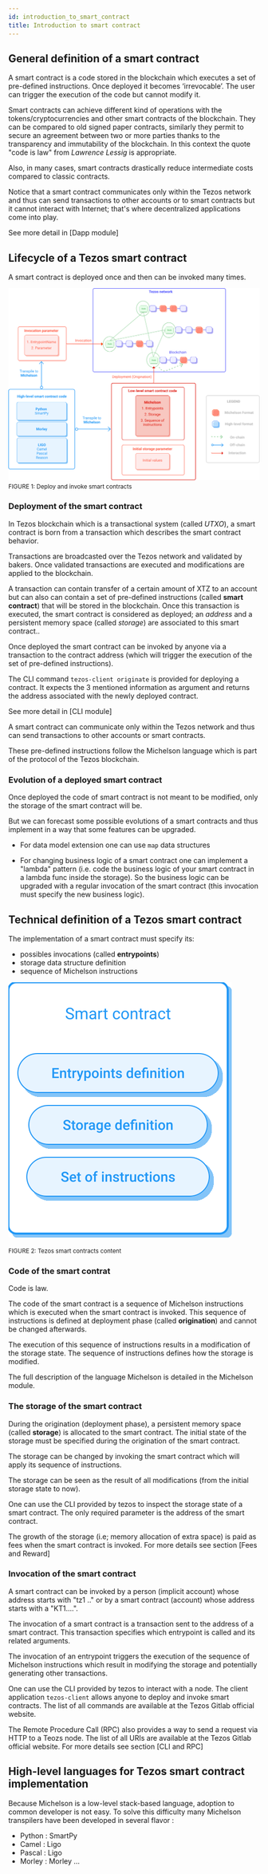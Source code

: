 ```yaml
---
id: introduction_to_smart_contract
title: Introduction to smart contract
---
```


## General definition of a smart contract

A smart contract is a code stored in the blockchain which executes a set of pre-defined instructions. Once deployed it becomes ‘irrevocable’. The user can trigger the execution of the code but cannot modify it. 

Smart contracts can achieve different kind of operations with the tokens/cryptocurrencies and other smart contracts of the blockchain. They can be compared to old signed paper contracts, similarly they permit to secure an agreement between two or more parties thanks to the transparency and immutability of the blockchain. In this context the quote "code is law" from _Lawrence Lessig_ is appropriate.

Also, in many cases, smart contracts drastically reduce intermediate costs compared to classic contracts.

Notice that a smart contract communicates only within the Tezos network and thus can send transactions to other accounts or to smart contracts but it cannot interact with Internet; that's where decentralized applications come into play.

See more detail in [Dapp module]

## Lifecycle of a Tezos smart contract

A smart contract is deployed once and then can be invoked many times.

![](../../static/img/tezos-basics/tezos_smart_contract_deploy_invoke.svg)
<small className="figure">FIGURE 1: Deploy and invoke smart contracts</small>

### Deployment of the smart contract

In Tezos blockchain which is a transactional system (called *UTXO*), a smart contract is born from a transaction which describes the smart contract behavior.

Transactions are broadcasted over the Tezos network and validated by bakers. Once validated transactions are executed and modifications are applied to the blockchain.

A transaction can contain transfer of a certain amount of XTZ to an account but can also can contain a set of pre-defined instructions (called **smart contract**) that will be stored in the blockchain. Once this transaction is executed, the smart contract is considered as deployed; an _address_ and a persistent memory space (called *storage*) are associated to this smart contract..

Once deployed the smart contract can be invoked by anyone via a transaction to the contract address (which will trigger the execution of the set of pre-defined instructions).

The CLI command `tezos-client originate` is provided for deploying a contract. It expects the 3 mentioned information as argument and returns the address associated with the newly deployed contract. 

See more detail in [CLI module]

A smart contract can communicate only within the Tezos network and thus can send transactions to other accounts or smart contracts.

These pre-defined instructions follow the Michelson language which is part of the protocol of the Tezos blockchain.

### Evolution of a deployed smart contract

Once deployed the code of smart contract is not meant to be modified, only the storage of the smart contract will be.

But we can forecast some possible evolutions of a smart contracts and thus implement in a way that some features can be upgraded.

- For data model extension one can use `map` data structures

- For changing business logic of a smart contract one can implement a "lambda" pattern (i.e. code the business logic of your smart contract in a lambda func inside the storage). So the business logic can be upgraded with a regular invocation of the smart contract (this invocation must specify the new business logic).



## Technical definition of a Tezos smart contract

The implementation of a smart contract must specify its:
- possibles invocations (called **entrypoints**)
- storage data structure definition 
- sequence of Michelson instructions

![](../../static/img/tezos-basics/tezos_smart_contract_content.svg)

<small className="figure">FIGURE 2: Tezos smart contracts content</small>

### Code of the smart contrat

Code is law.

The code of the smart contract is a sequence of Michelson instructions which is executed when the smart contract is invoked. 
This sequence of instructions is defined at deployment phase (called **origination**) and cannot be changed afterwards. 

The execution of this sequence of instructions results in a modification of the storage state. The sequence of instructions defines how the storage is modified.

The full description of the language Michelson is detailed in the Michelson module.


### The storage of the smart contract

During the origination (deployment phase), a persistent memory space (called **storage**) is allocated to the smart contract. The initial state of the storage must be specified during the origination of the smart contract.

The storage can be changed by invoking the smart contract which will apply its sequence of instructions.

The storage can be seen as the result of all modifications (from the initial storage state to now). 

One can use the CLI provided by tezos to inspect the storage state of a smart contract. The only required parameter is the address of the smart contract.

The growth of the storage (i.e; memory allocation of extra space) is paid as fees when the smart contract is invoked.
For more details see section [Fees and Reward]

### Invocation of the smart contract

A smart contract can be invoked by a person (implicit account) whose address starts with "tz1 .." or by a smart contract (account) whose address starts with a "KT1....".

The invocation of a smart contract is a transaction sent to the address of a smart contract. This transaction specifies which entrypoint is called and its related arguments. 

The invocation of an entrypoint triggers the execution of the sequence of Michelson instructions which result in modifying the storage and potentially generating other transactions.

One can use the CLI provided by tezos to interact with a node. The client application `tezos-client` allows anyone to deploy and invoke smart contracts.
The list of all commands are available at the Tezos Gitlab official website.

The Remote Procedure Call (RPC) also provides a way to send a request via HTTP to a Teozs node. 
The list of all URIs are available at the Tezos Gitlab official website.
For more details see section [CLI and RPC]


## High-level languages for Tezos smart contract implementation

Because Michelson is a low-level stack-based language, adoption to common developer is not easy. To solve this difficulty many Michelson transpilers have been developed in several flavor :

- Python : SmartPy
- Camel : Ligo
- Pascal : Ligo
- Morley : Morley
...
